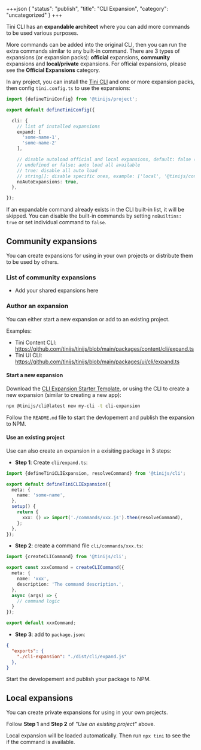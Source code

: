 +++json
{
  "status": "publish",
  "title": "CLI Expansion",
  "category": "uncategorized"
}
+++

Tini CLI has an **expandable architect** where you can add more commands to be used various purposes.

More commands can be added into the original CLI, then you can run the extra commands similar to any built-in command. There are 3 types of expansions (or expansion packs): **official** expansions, **community** expansions and **local/private** expansions. For official expansions, please see the **Official Expansions** category.

In any project, you can install the [Tini CLI](/cli) and one or more expansion packs, then config `tini.config.ts` to use the expansions:

```ts
import {defineTiniConfig} from '@tinijs/project';

export default defineTiniConfig({

  cli: {
    // list of installed expansions
    expand: [
      'some-name-1',
      'some-name-2'
    ],

    // disable autoload official and local expansions, default: false (auto load all available)
    // undefined or false: auto load all available
    // true: disable all auto load
    // string[]: disable specific ones, example: ['local', '@tinijs/content']
    noAutoExpansions: true,
  },

});
```

If an expandable command already exists in the CLI built-in list, it will be skipped. You can disable the built-in commands by setting `noBuiltins: true` or set individual command to `false`.

## Community expansions

You can create expansions for using in your own projects or distribute them to be used by others.

### List of community expansions

- Add your shared expansions here

### Author an expansion

You can either start a new expansion or add to an existing project.

Examples:
  - Tini Content CLI: <https://github.com/tinijs/tinijs/blob/main/packages/content/cli/expand.ts>
  - Tini UI CLI: <https://github.com/tinijs/tinijs/blob/main/packages/ui/cli/expand.ts>

#### Start a new expansion

Download the [CLI Expansion Starter Template](https://github.com/tinijs/cli-expansion-starter), or using the CLI to create a new expansion (similar to creating a new app):

```bash
npx @tinijs/cli@latest new my-cli -t cli-expansion
```

Follow the `README.md` file to start the devlopement and publish the expansion to NPM.

#### Use an existing project

Use can also create an expansion in a exisiting package in 3 steps:

- **Step 1**: Create `cli/expand.ts`:

```ts
import {defineTiniCLIExpansion, resolveCommand} from '@tinijs/cli';

export default defineTiniCLIExpansion({
  meta: {
    name: 'some-name',
  },
  setup() {
    return {
      xxx: () => import('./commands/xxx.js').then(resolveCommand),
    };
  },
});
```

- **Step 2**: create a command file `cli/commands/xxx.ts`:

```ts
import {createCLICommand} from '@tinijs/cli';

export const xxxCommand = createCLICommand({
  meta: {
    name: 'xxx',
    description: 'The command description.',
  },
  async (args) => {
    // command logic
  }
});

export default xxxCommand;
```

- **Step 3**: add to `package.json`:

```json
{
  "exports": {
    "./cli-expansion": "./dist/cli/expand.js"
  },
}
```

Start the developement and publish your package to NPM.

## Local expansions

You can create private expansions for using in your own projects.

Follow **Step 1** and **Step 2** of _"Use an existing project"_ above.

Local expansion will be loaded automatically. Then run `npx tini` to see the if the command is available.
